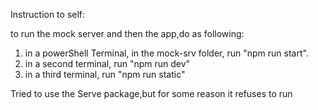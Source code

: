 Instruction to self:

to run the mock server and then the app,do as following:

1. in a powerShell Terminal, in the mock-srv folder,
run "npm run start".
2. in a second terminal, run "npm run dev"
3. in a third terminal, run "npm run static"

Tried to use the Serve package,but for some reason
it refuses to run
